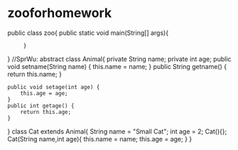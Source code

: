 # zooforhomework
public class zoo{
         public static void main(String[] args){
         
         }
}
//SprWu:
abstract class Animal{
	private String name;
	private int age;
	public void setname(String name) {
		this.name = name;
	}
	public String getname() {
		return this.name;
	}
	
	public void setage(int age) {
		this.age = age;
	}
	public int getage() {
		return this.age;
	}
}
class Cat extends Animal{
	String name = "Small Cat";
	int age = 2;
	Cat(){};
	Cat(String name,int age){
		this.name = name;
		this.age = age;
	}
}
